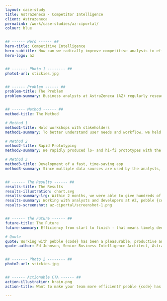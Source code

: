 ```yaml
---
layout: case-study
title: Astrazeneca - Competitor Intelligence
client: Astrazeneca
permalink: /work/case-studies/az-ciportal/
colour: blue


## ------ Hero ------ ##
hero-title: Competitive Intelligence
hero-subtitle: How can we radically improve competitive analysis to efficiently understand and report financial and clinical drug information?
hero-logo: az


## ------- Photo 1 -------- ##
photo1-url: stickies.jpg


## ------ Problem ------ ##
problem-title: The Problem
problem-summary: Business analysts at AstraZeneca (AZ) regularly research and report on their competitors in order to help leaders understand which programs and product lines to prioritise. Too much time is spent gathering relevant data across multiple sources, and that information is already outdated by the time leaders receive it.


## ------ Method ------ ##
method-title: The Method

# Method 1
method1-title: Hold workshops with stakeholders
method1-summary: To better understand user needs and workflow, we held several workshops with stakeholders.

# Method 2
method2-title: Rapid Prototyping
method2-summary: We rapidly produced lo- and hi-fi prototypes with the findings of our user research.

# Method 3
method3-title: Development of a fast, time-saving app
method3-summary: Since multiple data sources are used by the analysts, pebble developers worked with AZ developers to create a highly intuitive app that consolidates multiple sources into one interface.


## ------ The Results ------ ##
results-title: The Results
results-illustration: chart.svg
results-summary-lrg: Within 2 months, we were able to give hundreds of analysts at AZ instant access to competitive data, that can be used to inform strategic decision making at the highest levels of the organisation.
results-summary: Working with analysts and developers at AZ, pebble {code} provided an efficient product that cuts hundreds of man-hours every month - time that can be better spent on analysis rather than stuck in the collection phase - therefore saving AZ valuable time and money.
results-screenshot: az-ciportal/screenshot-1.png


## ------ The Future ------ ##
future-title: The Future
future-summary: Efficiency from start to finish - that means timely decisions and more value for shareholders.

# Quote
quote: Working with pebble {code} has been a pleasurable, productive and successful collaboration. Innovative, flexible, creative and responsive are all words I would use to describe pebble {code}. I look forward to hopefully being able to working with them again.
quote-author: Ed Johnson, Senior Business Intelligence Architect, AstraZeneca


## ------- Photo 2 -------- ##
photo2-url: stickies.jpg


## ------ Actionable CTA ------ ##
action-illustration: brain.png
action-title: Want to make your team more efficient? pebble {code} has you covered.

---
```


